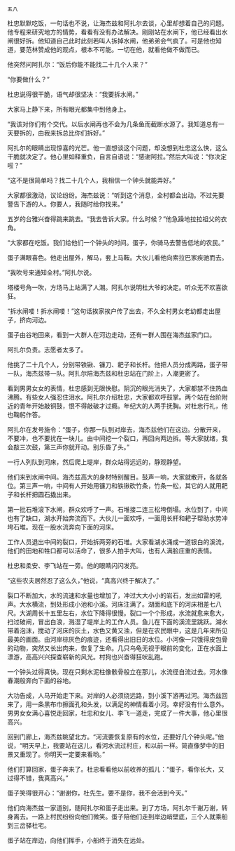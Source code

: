     五八 

   杜忠默默吃饭，一句话也不说，让海杰兹和阿扎尔去谈，心里却想着自己的问题。他专程来研究地方的情势，看看有没有办法解决。刚刚站在水闸下，他已经看出水闸很好拆。他知道自己此时此刻若叫人拆掉水闸，他弟弟会气疯了。可是他也知道，要范林赞成他的观点，根本不可能。一切在他，就看他做不做而已。

   他突然问阿扎尔：“饭后你能不能找二十几个人来？”

   “你要做什么？”

   杜忠说得很干脆，语气却很坚决：“我要拆水闸。”

   大家马上静下来，所有眼光都集中到他身上。

   “我该对你们有个交代。以后水闸再也不会为几条鱼而截断水源了。我知道总有一天要拆的，由我来拆总比你们拆好。”

   阿扎尔的眼睛出现惊喜的光芒。他一直想谈这个问题，却没想到杜忠这么快，这么干脆就决定了。他心里如释重负，自言自语说：“感谢阿拉。”然后大叫说：“你决定啦？”

   “这不是很简单吗？找二十几个人，我相信一个钟头就能弄好。”

   大家都很激动，议论纷纷。海杰兹说：“听到这个消息，全村都会出动。不过先要警告下游的人。你要人，我随时给你找来。”

   五岁的台雅兴奋得跳来跳去。“我去告诉大家。什么时候？”他急躁地拉拉祖父的衣角。

   “大家都在吃饭。我们给他们一个钟头的时间。蛋子，你骑马去警告低地的农民。”

   蛋子满眼喜色。他走出屋外，解马，套上马鞍。大伙儿看他向索拉巴家疾驰而去。

   “我吹号来通知全村。”阿扎尔说。

   塔楼号角一吹，方场马上站满了人潮。阿扎尔说明杜大爷的决定。听众无不欢喜欲狂。

   “拆水闸喽！拆水闸喽！”这句话挨家挨户传了出去，不久全村男女老幼都走出屋子，挤向河边。

   蛋子由谷地回来，看到一大群人在河边走动，还有一群人围在海杰兹家门口。

   阿扎尔负责。志愿者太多了。

   他挑了二十几个人，分别带铁锹、镰刀、耙子和长杆。他把人员分成两路，蛋子带一队，海杰兹带一队。阿扎尔陪海杰兹和杜忠站在门阶上，人潮更密了。

   看到男男女女的表情，杜忠感到无限快慰。阴沉的眼光消失了，大家都禁不住热血沸腾。有些女人强忍住泪水。阿扎尔介绍杜忠，大家都欢呼鼓掌。两个站在台阶附近的青年开始敲铜鼓，恨不得敲破才过瘾。年纪大的人两手抚胸。对杜忠行礼，他也鞠躬作答。

   阿扎尔在发号施令：“蛋子，你那一队到对岸去，海杰兹他们在这边。分散开来，不要冲，也不要扰在一块儿。由中间挖一个裂口，再回向两边拆。等大家就绪，我会敲三次鼓，第三声你就开动。别乐昏了头。”

   一行人列队到河床，然后爬上堤岸，群众站得远远的，静观静望。

   他们来到水闸中间。海杰兹高大的身材特别醒目。鼓声一响，大家就散开，各就各位。第三声一响，中间有人开始用镰刀和铁锹砍竹条，竹条一松，其它的人就用耙子和长杆把圆石撬出来。

   第一批石堆滚下水闸，群众欢呼了一声。石堆接二连三松垮倒塌。水位到了，中间也有了缺口，湖水开始奔流而下。大伙儿一面欢呼，一面用长杆和耙子帮助水势冲垮石堆。现在一股水流奔向下面的河床。

   工作人员退出中间的裂口，开始拆两旁的石堆。大家看湖水涌成一道银白的溪流，他们的田地和牲口都可以活命了，很多人拍手大叫，也有人满脸庄重的表情。

   杜忠和柔安、李飞站在一旁。他的眼睛闪闪发亮。

   “这些农夫居然忍了这么久，”他说，“真高兴终于解决了。”

   裂口不断加大，水的流速和水量也增加了，冲过大大小小的岩石，发出如雷的吼声。大水横流，到处形成小池和小溪。河床注满了。湖面和底下的河床相差七八尺。大湖周长十五里左右，水位下降得很慢。裂口一个个形成，水流就愈来愈大，扫过破闸，冒出白浪，溅湿了堤岸上的工作人员。鱼儿在下面的溪流里跳跃。湖水带着泡沫，搅动了河床的灰土，水色又黄又浊，但是在农民眼中，这是几年来所见最美的画面。由河岸棕灰色的痕迹，还看得出旧日的水位。小河像一只饿得皮包骨的动物，突然又长出肉来，恢复了生命。几只乌龟无视于眼前的变化，正在水面上漂游，高高兴兴探查崭新的风光。村狗也兴奋得狂吠乱跑。

   一个钟头过得真快。现在只剩水泥柱像骸骨般立在那儿，水流径自流过去。河水像春潮般奔向下面的谷地。

   大功告成，人马开始走下来。对岸的人必须绕远路，到小溪下游再过河。海杰兹回来了，用一条黑布巾擦面孔和头发，以满足的神情看着小河。幸好没有什么意外。男男女女满心喜悦走回家，杜忠和女儿、李飞一道走，完成了一件大事，他心里很高兴。

   回到门廊上，海杰兹眺望北方。“河流要恢复原有的水位，还要好几个钟头呢。”他说，“明天早上，我要站在这儿，看河水流过村庄，和以前一样。简直像梦中的旧景又重现了。你明天一定要来看哟。”

   他们打算回家，蛋子奔来了。杜忠看看他以前收养的孤儿：“蛋子，看你长大，又过得不错，我真高兴。”

   蛋子笑得很开心：“谢谢你，杜先生。要不是你，我不会活到今天。”

   他们向海杰兹一家道别，随阿扎尔和蛋子走出来。到了方场，阿扎尔千谢万谢，转身离去。一路上村民纷纷向他们微笑。蛋子陪他们走到岸边峭壁底，三个人就乘船到三岔驿杜宅。

   蛋子站在岸边，向他们挥手，小船终于消失在远处。

